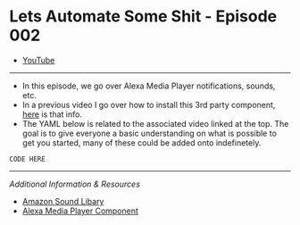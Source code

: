 # Lets Automate Some Shit - Episode 002
- [YouTube]()

___
- In this episode, we go over Alexa Media Player notifications, sounds, etc.
- In a previous video I go over how to install this 3rd party component, [here](https://github.com/Steven-D-Morgan/Morgans_Modifications/blob/main/Home%20Assistant/CustomComponents_Alexa.md) is that info.
- The YAML below is related to the associated video linked at the top. The goal is to give everyone a basic understanding on what is possible to get you started, many of these could be added onto indefinetely. 
```
CODE HERE
```

___
*Additional Information & Resources*
- [Amazon Sound Libary](https://developer.amazon.com/en-US/docs/alexa/custom-skills/ask-soundlibrary.html)
- [Alexa Media Player Component](https://github.com/custom-components/alexa_media_player)
